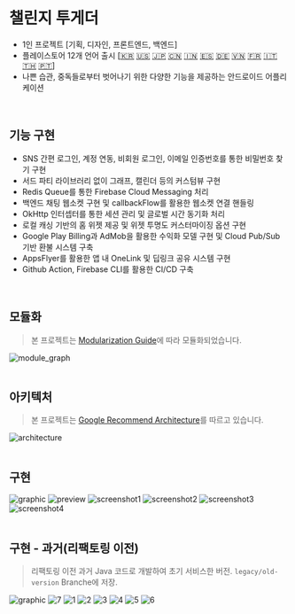 # 챌린지 투게더
* 1인 프로젝트 [기획, 디자인, 프론트엔드, 백엔드]
* 플레이스토어 12개 언어 출시 [[🇰🇷](https://play.google.com/store/apps/details?id=com.yjy.challengetogether&hl=ko) [🇺🇸](https://play.google.com/store/apps/details?id=com.yjy.challengetogether&hl=en) [🇯🇵](https://play.google.com/store/apps/details?id=com.yjy.challengetogether&hl=ja) [🇨🇳](https://play.google.com/store/apps/details?id=com.yjy.challengetogether&hl=zh) [🇮🇳](https://play.google.com/store/apps/details?id=com.yjy.challengetogether&hl=hi) [🇪🇸](https://play.google.com/store/apps/details?id=com.yjy.challengetogether&hl=es) [🇩🇪](https://play.google.com/store/apps/details?id=com.yjy.challengetogether&hl=de) [🇻🇳](https://play.google.com/store/apps/details?id=com.yjy.challengetogether&hl=vi) [🇫🇷](https://play.google.com/store/apps/details?id=com.yjy.challengetogether&hl=fr) [🇮🇹](https://play.google.com/store/apps/details?id=com.yjy.challengetogether&hl=it) [🇹🇭](https://play.google.com/store/apps/details?id=com.yjy.challengetogether&hl=th) [🇵🇹](https://play.google.com/store/apps/details?id=com.yjy.challengetogether&hl=pt)]
* 나쁜 습관, 중독들로부터 벗어나기 위한 다양한 기능을 제공하는 안드로이드 어플리케이션
<br>

## 기능 구현
* SNS 간편 로그인, 계정 연동, 비회원 로그인, 이메일 인증번호를 통한 비밀번호 찾기 구현
* 서드 파티 라이브러리 없이 그래프, 캘린더 등의 커스텀뷰 구현
* Redis Queue를 통한 Firebase Cloud Messaging 처리
* 백엔드 채팅 웹소켓 구현 및 callbackFlow를 활용한 웹소켓 연결 핸들링
* OkHttp 인터셉터를 통한 세션 관리 및 글로벌 시간 동기화 처리
* 로컬 캐싱 기반의 홈 위젯 제공 및 위젯 투명도 커스터마이징 옵션 구현
* Google Play Billing과 AdMob을 활용한 수익화 모델 구현 및 Cloud Pub/Sub 기반 환불 시스템 구축
* AppsFlyer를 활용한 앱 내 OneLink 및 딥링크 공유 시스템 구현
* Github Action, Firebase CLI를 활용한 CI/CD 구축
<br>

## 모듈화
> 본 프로젝트는 [Modularization Guide](https://developer.android.com/topic/modularization?hl=ko)에 따라 모듈화되었습니다.

![module_graph](https://github.com/user-attachments/assets/67449566-85ea-4b43-9ecf-6970709fcca0)
<br>
<br>

## 아키텍처
> 본 프로젝트는 [Google Recommend Architecture](https://developer.android.com/topic/architecture?hl=ko)를 따르고 있습니다.

![architecture](https://github.com/user-attachments/assets/27104295-2ebb-4bca-a3eb-e1b3423f0115)
<br>
<br>

## 구현
![graphic](https://github.com/user-attachments/assets/3acf4387-6490-498d-8521-78f2feac05c5)
![preview](https://github.com/user-attachments/assets/7431dea9-6c95-4d13-80cb-5123e62bb5a6)
![screenshot1](https://github.com/user-attachments/assets/3e17a494-488b-4635-b934-52697b50a4c2)
![screenshot2](https://github.com/user-attachments/assets/f55801e9-6a90-42ae-9f66-948440bf8cc8)
![screenshot3](https://github.com/user-attachments/assets/b8a569af-a6bd-44fe-9999-18f5807a2581)
![screenshot4](https://github.com/user-attachments/assets/fb6bc89e-1ef9-45dc-baae-a5e1de3fa926)
<br>
<br>

## 구현 - 과거(리팩토링 이전)
> 리팩토링 이전 과거 Java 코드로 개발하여 초기 서비스한 버전.
> `legacy/old-version` Branche에 저장.

![graphic](https://user-images.githubusercontent.com/69251013/234477690-a1666914-c619-486b-a5e3-db0b296285ee.png)
![7](https://user-images.githubusercontent.com/69251013/234552152-3f4f2cab-948e-4c62-9a35-8f933b529437.png)
![1](https://user-images.githubusercontent.com/69251013/234531462-08144a73-a0db-4672-9676-510c2c67dad6.png)
![2](https://user-images.githubusercontent.com/69251013/234531737-6c0f21eb-7567-48e4-89e1-bb541b3fccd4.png)
![3](https://user-images.githubusercontent.com/69251013/234531411-4d899913-367d-4168-a6f0-1bfb1c468aa0.png)
![4](https://user-images.githubusercontent.com/69251013/234546007-63e37ed7-8807-4c77-b509-3dd9c0004c5f.png)
![5](https://user-images.githubusercontent.com/69251013/234546016-201ae809-c40e-4d30-b564-3df16fcf9b0e.png)
![6](https://user-images.githubusercontent.com/69251013/234546023-3b3d6c90-42f1-4723-9932-b95af41f8373.png)
